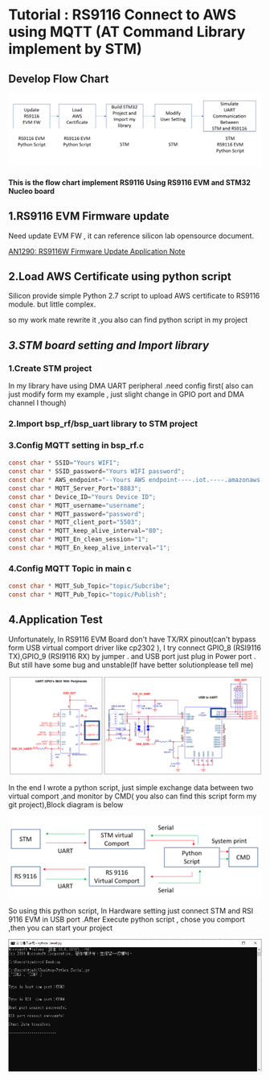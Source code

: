 # Tutorial : RS9116 Connect to AWS using MQTT \(AT Command Library implement by STM\)

## Develop Flow Chart

![ Implement Flow chart](.gitbook/assets/image.png)

#### This is the flow chart implement  RS9116 Using RS9116 EVM and STM32 Nucleo board

##  1.RS9116 EVM Firmware update

Need  update  EVM FW  , it can reference silicon lab opensource document.

 [AN1290: RS9116W Firmware Update Application Note](https://www.silabs.com/documents/login/application-notes/an1290-rs9116w-firmware-update-application-note.pdf)

## 2.Load AWS Certificate using python script

Silicon provide simple Python 2.7 script to upload AWS certificate to RS9116 module. but little complex.

so my work mate rewrite it ,you also can find python script in my project

## _3.STM board setting and Import library_

### 1.Create STM project 

In my library have using DMA UART peripheral .need config first\( also can just modify form my example , just slight change in GPIO port and DMA channel I though\)

### 2.Import bsp\_rf/bsp\_uart library to STM project

### 3.Config MQTT setting in bsp\_rf.c

```c
const char * SSID="Yours WIFI";
const char * SSID_password="Yours WIFI password";
const char * AWS_endpoint="--Yours AWS endpoint----.iot.----.amazonaws.com";
const char * MQTT_Server_Port="8883";
const char * Device_ID="Yours Device ID";
const char * MQTT_username="username";
const char * MQTT_password="password";
const char * MQTT_client_port="5503";
const char * MQTT_keep_alive_interval="80";
const char * MQTT_En_clean_session="1";
const char * MQTT_En_keep_alive_interval="1";
```

### 4.Config MQTT Topic in main c

```c
const char * MQTT_Sub_Topic="topic/Subcribe";
const char * MQTT_Pub_Topic="topic/Publish";
```



## 4.Application Test

Unfortunately, In RS9116 EVM Board don't have TX/RX pinout\(can't bypass form USB virtual comport driver like cp2302 \), I try connect GPIO\_8 \(RSI9116 TX\),GPIO\_9 \(RSI9116 RX\) by jumper . and USB port just plug in Power port . But still have some bug and unstable\(If have better solutionplease tell me\)

![RS9116 EVM Sch ](.gitbook/assets/image%20%282%29.png)

In the end I wrote a python script, just simple exchange data between two virtual comport ,and monitor by CMD\( you also can find this script form my git project\),Block diagram is below

![Serial data exchange Block diagram ](.gitbook/assets/image%20%283%29.png)

So using this python script, In Hardware setting   just connect STM and RSI 9116 EVM  in USB port .After Execute python script , chose you comport ,then you can start your project

![python script screen shot](.gitbook/assets/image%20%284%29.png)

  


